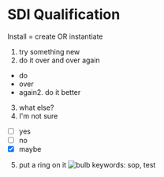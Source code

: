 # SDI Qualification

Install = create OR instantiate


1. try something new
2. do it over and over again
  - do
  - over
  - again2. do it better
3. what else?
4. I'm not sure
  - [ ] yes
  - [ ] no
  - [x] maybe
5. put a ring on it
![bulb]({{site.baseurl}}//Caduceus-Bulb.jpg)
keywords: sop, test
